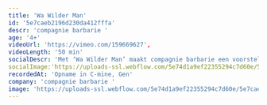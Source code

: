 ```yaml
---
title: 'Wa Wilder Man'
id: '5e7caeb2196d230da412fffa'
descr: 'compagnie barbarie '
age: '4+'
videoUrl: 'https://vimeo.com/159669627',
videoLength: '50 min'
socialDescr: 'Met ‘Wa Wilder Man’ maakt compagnie barbarie een voorstelling die zich richt op de allerkleinsten uit onze samenleving. In ‘Wa Wilder Man’ hebben we het over de vrees voor ‘de ander’.De figuren op de scene kijken het publiek met grote en bange ogen aan.Wie zijn ‘zij’ die daar in de zaal zitten?Ze zijn in elk geval vreemd. Onbekend. Beangstigend.... En klein.Wat is er zo vreemd aan die vreemden? Zo anders aan die anderen?En hoe lang blijft dat ‘raar’ of ‘gek’? Worden die anderen een deel van het bekende als ze maar lang genoeg blijven?Om zich te beschermen tegen deze vreemde indringers zetten de figuren op scene maskers op, vermommen ze zich, doen ze zich sterker voor dan ze zijn en vallen ze hopeloos door de mand.'
socialImage:'https://uploads-ssl.webflow.com/5e74d1a9ef22355294c7d60e/5e7cae1b1a6f95c017537234_wa-wilder-man.jpg'
recordedAt: 'Opname in C-mine, Gen'
company: 'compagnie barbarie '
image: 'https://uploads-ssl.webflow.com/5e74d1a9ef22355294c7d60e/5e7cae1b1a6f95c017537234_wa-wilder-man.jpg'
---
```

